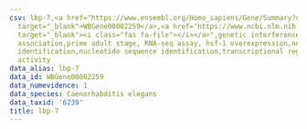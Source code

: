 ```yaml
---
csv: lbp-7,<a href="https://www.ensembl.org/Homo_sapiens/Gene/Summary?db=core;g=WBGene00002259"
  target="_blank">WBGene00002259</a>,<a href="https://www.ncbi.nlm.nih.gov/pubmed/30894454"
  target="_blank"><i class="fas fa-file"></i></a>",genetic interference,functional
  association,prime adult stage, RNA-seq assay, hsf-1 overexpression,nucleotide sequence
  identification,nucleotide sequence identification,transcriptional regulation,up-regulates
  activity
data_alias: lbp-7
data_id: WBGene00002259
data_numevidence: 1
data_species: Caenorhabditis elegans
data_taxid: '6239'
title: lbp-7
---
```

